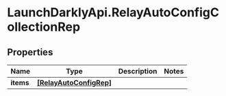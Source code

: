 # LaunchDarklyApi.RelayAutoConfigCollectionRep

## Properties

Name | Type | Description | Notes
------------ | ------------- | ------------- | -------------
**items** | [**[RelayAutoConfigRep]**](RelayAutoConfigRep.md) |  | 


